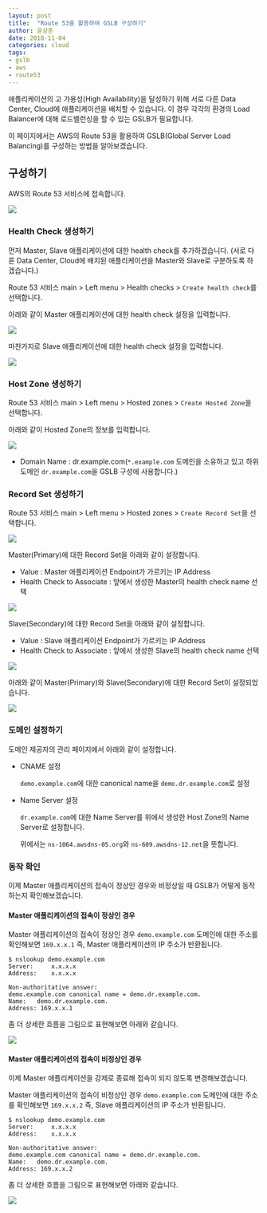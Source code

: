 ```yaml
---
layout: post
title:  "Route 53을 활용하여 GSLB 구성하기"
author: 윤상준
date: 2018-11-04
categories: cloud
tags:
- gslb
- aws
- route53
---
```


애플리케이션의 고 가용성(High Availability)을 달성하기 위해 서로 다른 Data Center, Cloud에
애플리케이션을 배치할 수 있습니다. 이 경우 각각의 환경의 Load Balancer에 대해 로드밸런싱을 할 수 있는 GSLB가 필요합니다.

이 페이지에서는 AWS의 Route 53을 활용하여 GSLB(Global Server Load Balancing)를 구성하는 방법을 알아보겠습니다.

## 구성하기

AWS의 Route 53 서비스에 접속합니다.

![](/blog/assets/images/cloud/gslb/route53_main.png)

### Health Check 생성하기

먼저 Master, Slave 애플리케이션에 대한 health check를 추가하겠습니다.
(서로 다른 Data Center, Cloud에 배치된 애플리케이션을 Master와 Slave로 구분하도록 하겠습니다.)

Route 53 서비스 main > Left menu > Health checks > `Create health check`를 선택합니다.

아래와 같이 Master 애플리케이션에 대한 health check 설정을 입력합니다.

![](/blog/assets/images/cloud/gslb/health-check-master.png)

마찬가지로 Slave 애플리케이션에 대한 health check 설정을 입력합니다.

![](/blog/assets/images/cloud/gslb/health-check-slave.png)

### Host Zone 생성하기

Route 53 서비스 main > Left menu > Hosted zones > `Create Hosted Zone`을 선택합니다.

아래와 같이 Hosted Zone의 정보를 입력합니다.

![](/blog/assets/images/cloud/gslb/create-hosted-zone.png)

- Domain Name : dr.example.com(`*.example.com` 도메인을 소유하고 있고 하위 도메인
  `dr.example.com`을 GSLB 구성에 사용합니다.)

### Record Set 생성하기

Route 53 서비스 main > Left menu > Hosted zones > `Create Record Set`을 선택합니다.

![](/blog/assets/images/cloud/gslb/create-recordset-01.png)

Master(Primary)에 대한 Record Set을 아래와 같이 설정합니다.

- Value : Master 애플리케이션 Endpoint가 가르키는 IP Address
- Health Check to Associate : 앞에서 생성한 Master의 health check name 선택

![](/blog/assets/images/cloud/gslb/create-recordset-02.png)

Slave(Secondary)에 대한 Record Set을 아래와 같이 설정합니다.

- Value : Slave 애플리케이션 Endpoint가 가르키는 IP Address
- Health Check to Associate : 앞에서 생성한 Slave의 health check name 선택

![](/blog/assets/images/cloud/gslb/create-recordset-03.png)

아래와 같이 Master(Primary)와 Slave(Secondary)에 대한 Record Set이 설정되었습니다.

![](/blog/assets/images/cloud/gslb/create-recordset-04.png)

### 도메인 설정하기

도메인 제공자의 관리 페이지에서 아래와 같이 설정합니다.

- CNAME 설정

  `demo.example.com`에 대한 canonical name을 `demo.dr.example.com`로 설정

- Name Server 설정

  `dr.example.com`에 대한 Name Server를 위에서 생성한 Host Zone의 Name Server로 설정합니다.

  위에서는 `ns-1064.awsdns-05.org`와 `ns-609.awsdns-12.net`을 뜻합니다.

### 동작 확인

이제 Master 애플리케이션의 접속이 정상인 경우와 비정상일 때 GSLB가 어떻게 동작하는지 확인해보겠습니다.

#### Master 애플리케이션의 접속이 정상인 경우

Master 애플리케이션의 접속이 정상인 경우 `demo.example.com` 도메인에 대한 주소를 확인해보면 `169.x.x.1` 즉, Master 애플리케이션의
IP 주소가 반환됩니다.

```
$ nslookup demo.example.com
Server:     x.x.x.x
Address:    x.x.x.x

Non-authoritative answer:
demo.example.com canonical name = demo.dr.example.com.
Name:   demo.dr.example.com.
Address: 169.x.x.1
```

좀 더 상세한 흐름을 그림으로 표현해보면 아래와 같습니다.

![](/blog/assets/images/cloud/gslb/workflow-master-up.png)

#### Master 애플리케이션의 접속이 비정상인 경우

이제 Master 애플리케이션을 강제로 종료해 접속이 되지 않도록 변경해보겠습니다.

Master 애플리케이션의 접속이 비정상인 경우 `demo.example.com` 도메인에 대한 주소를 확인해보면 `169.x.x.2` 즉, Slave 애플리케이션의
IP 주소가 반환됩니다.

```
$ nslookup demo.example.com
Server:     x.x.x.x
Address:    x.x.x.x

Non-authoritative answer:
demo.example.com canonical name = demo.dr.example.com.
Name:   demo.dr.example.com.
Address: 169.x.x.2
```

좀 더 상세한 흐름을 그림으로 표현해보면 아래와 같습니다.

![](/blog/assets/images/cloud/gslb/workflow-master-down.png)
